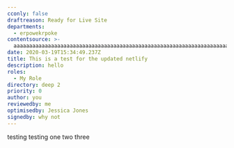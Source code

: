 ```yaml
---
cconly: false
draftreason: Ready for Live Site
departments:
  - erpowekrpoke
contentsource: >-
  aaaaaaaaaaaaaaaaaaaaaaaaaaaaaaaaaaaaaaaaaaaaaaaaaaaaaaaaaaaaaaaaaaaaaaaaaaaaaaaaaaaaaaaaaaaaaaaaaaaaaaaaaaaaaaaaaaaaaaaaaaaaaaaaaaaaaaaaaaaaaaaaaaaaaaaaaaaaaaaa
date: 2020-03-19T15:34:49.237Z
title: This is a test for the updated netlify
description: hello
roles:
  - My Role
directory: deep 2
priority: 0
author: you
reviewedby: me
optimisedby: Jessica Jones
signedby: why not
---
```

<script>blahlaidnaodnaoiwndoandwad</script>

testing testing one two three
